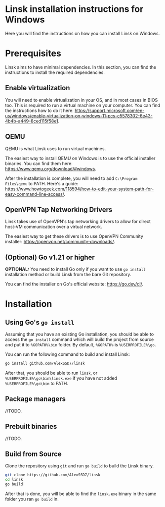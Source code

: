 # Linsk installation instructions for Windows

Here you will find the instructions on how you can install Linsk on Windows.

# Prerequisites

Linsk aims to have minimal dependencies. In this section, you can find the instructions to install the required dependencies.

## Enable virtualization

You will need to enable virtualization in your OS, and in most cases in BIOS too. This is required to run a virtual machine on your computer. You can find the instructions how to do it here: https://support.microsoft.com/en-us/windows/enable-virtualization-on-windows-11-pcs-c5578302-6e43-4b4b-a449-8ced115f58e1.

## QEMU
QEMU is what Linsk uses to run virtual machines.

The easiest way to install QEMU on Windows is to use the official installer binaries. You can find them here: https://www.qemu.org/download/#windows.

After the installation is complete, you will need to add `C:\Program Files\qemu` to PATH. Here's a guide: https://www.howtogeek.com/118594/how-to-edit-your-system-path-for-easy-command-line-access/.

## OpenVPN Tap Networking Drivers
Linsk takes use of OpenVPN's tap networking drivers to allow for direct host-VM communication over a virtual network.

The easiest way to get these drivers is to use OpenVPN Community installer: https://openvpn.net/community-downloads/.

## (Optional) Go v1.21 or higher
**OPTIONAL:** You need to install Go only if you want to use `go install` installation method or build Linsk from the bare Git repository.

You can find the installer on Go's official website: https://go.dev/dl/.

# Installation

## Using Go's `go install`

Assuming that you have an existing Go installation, you should be able to access the `go install` command which will build the project from source and put it to `%GOPATH%\bin` folder. By default, `%GOPATH%` is `%USERPROFILE%\go`.

You can run the following command to build and install Linsk:
```sh
go install github.com/AlexSSD7/linsk
```

After that, you should be able to run `linsk`, or `%USERPROFILE%\go\bin\linsk.exe` if you have not added `%USERPROFILE%\go\bin` to PATH.

## Package managers

//TODO.

## Prebuilt binaries

//TODO.

## Build from Source
Clone the repository using `git` and run `go build` to build the Linsk binary.

```sh
git clone https://github.com/AlexSSD7/linsk
cd linsk
go build
```

After that is done, you will be able to find the `linsk.exe` binary in the same folder you ran `go build` in.